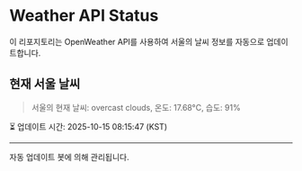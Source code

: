 
# Weather API Status

이 리포지토리는 OpenWeather API를 사용하여 서울의 날씨 정보를 자동으로 업데이트합니다.

## 현재 서울 날씨
> 서울의 현재 날씨: overcast clouds, 온도: 17.68°C, 습도: 91%

⏳ 업데이트 시간: 2025-10-15 08:15:47 (KST)

---
자동 업데이트 봇에 의해 관리됩니다.
